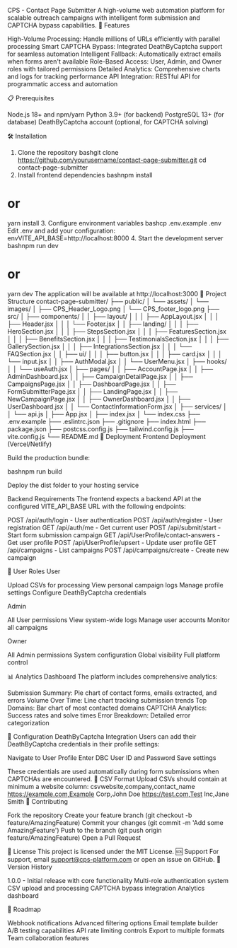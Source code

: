 CPS - Contact Page Submitter
A high-volume web automation platform for scalable outreach campaigns with intelligent form submission and CAPTCHA bypass capabilities.
🚀 Features

High-Volume Processing: Handle millions of URLs efficiently with parallel processing
Smart CAPTCHA Bypass: Integrated DeathByCaptcha support for seamless automation
Intelligent Fallback: Automatically extract emails when forms aren't available
Role-Based Access: User, Admin, and Owner roles with tailored permissions
Detailed Analytics: Comprehensive charts and logs for tracking performance
API Integration: RESTful API for programmatic access and automation

📋 Prerequisites

Node.js 18+ and npm/yarn
Python 3.9+ (for backend)
PostgreSQL 13+ (for database)
DeathByCaptcha account (optional, for CAPTCHA solving)

🛠️ Installation

1. Clone the repository
   bashgit clone https://github.com/yourusername/contact-page-submitter.git
   cd contact-page-submitter
2. Install frontend dependencies
   bashnpm install

# or

yarn install 3. Configure environment variables
bashcp .env.example .env
Edit .env and add your configuration:
envVITE_API_BASE=http://localhost:8000 4. Start the development server
bashnpm run dev

# or

yarn dev
The application will be available at http://localhost:3000
📁 Project Structure
contact-page-submitter/
├── public/
│ └── assets/
│ └── images/
│ ├── CPS_Header_Logo.png
│ └── CPS_footer_logo.png
├── src/
│ ├── components/
│ │ ├── layout/
│ │ │ ├── AppLayout.jsx
│ │ │ ├── Header.jsx
│ │ │ └── Footer.jsx
│ │ ├── landing/
│ │ │ ├── HeroSection.jsx
│ │ │ ├── StepsSection.jsx
│ │ │ ├── FeaturesSection.jsx
│ │ │ ├── BenefitsSection.jsx
│ │ │ ├── TestimonialsSection.jsx
│ │ │ ├── GallerySection.jsx
│ │ │ ├── IntegrationsSection.jsx
│ │ │ └── FAQSection.jsx
│ │ ├── ui/
│ │ │ ├── button.jsx
│ │ │ ├── card.jsx
│ │ │ └── input.jsx
│ │ ├── AuthModal.jsx
│ │ └── UserMenu.jsx
│ ├── hooks/
│ │ └── useAuth.jsx
│ ├── pages/
│ │ ├── AccountPage.jsx
│ │ ├── AdminDashboard.jsx
│ │ ├── CampaignDetailPage.jsx
│ │ ├── CampaignsPage.jsx
│ │ ├── DashboardPage.jsx
│ │ ├── FormSubmitterPage.jsx
│ │ ├── LandingPage.jsx
│ │ ├── NewCampaignPage.jsx
│ │ ├── OwnerDashboard.jsx
│ │ ├── UserDashboard.jsx
│ │ └── ContactInformationForm.jsx
│ ├── services/
│ │ └── api.js
│ ├── App.jsx
│ ├── index.jsx
│ └── index.css
├── .env.example
├── .eslintrc.json
├── .gitignore
├── index.html
├── package.json
├── postcss.config.js
├── tailwind.config.js
├── vite.config.js
└── README.md
🚀 Deployment
Frontend Deployment (Vercel/Netlify)

Build the production bundle:

bashnpm run build

Deploy the dist folder to your hosting service

Backend Requirements
The frontend expects a backend API at the configured VITE_API_BASE URL with the following endpoints:

POST /api/auth/login - User authentication
POST /api/auth/register - User registration
GET /api/auth/me - Get current user
POST /api/submit/start - Start form submission campaign
GET /api/UserProfile/contact-answers - Get user profile
POST /api/UserProfile/upsert - Update user profile
GET /api/campaigns - List campaigns
POST /api/campaigns/create - Create new campaign

🔑 User Roles
User

Upload CSVs for processing
View personal campaign logs
Manage profile settings
Configure DeathByCaptcha credentials

Admin

All User permissions
View system-wide logs
Manage user accounts
Monitor all campaigns

Owner

All Admin permissions
System configuration
Global visibility
Full platform control

📊 Analytics Dashboard
The platform includes comprehensive analytics:

Submission Summary: Pie chart of contact forms, emails extracted, and errors
Volume Over Time: Line chart tracking submission trends
Top Domains: Bar chart of most contacted domains
CAPTCHA Analytics: Success rates and solve times
Error Breakdown: Detailed error categorization

🔧 Configuration
DeathByCaptcha Integration
Users can add their DeathByCaptcha credentials in their profile settings:

Navigate to User Profile
Enter DBC User ID and Password
Save settings

These credentials are used automatically during form submissions when CAPTCHAs are encountered.
📝 CSV Format
Upload CSVs should contain at minimum a website column:
csvwebsite,company,contact_name
https://example.com,Example Corp,John Doe
https://test.com,Test Inc,Jane Smith
🤝 Contributing

Fork the repository
Create your feature branch (git checkout -b feature/AmazingFeature)
Commit your changes (git commit -m 'Add some AmazingFeature')
Push to the branch (git push origin feature/AmazingFeature)
Open a Pull Request

📄 License
This project is licensed under the MIT License.
🆘 Support
For support, email support@cps-platform.com or open an issue on GitHub.
🔄 Version History

1.0.0 - Initial release with core functionality
Multi-role authentication system
CSV upload and processing
CAPTCHA bypass integration
Analytics dashboard

🎯 Roadmap

Webhook notifications
Advanced filtering options
Email template builder
A/B testing capabilities
API rate limiting controls
Export to multiple formats
Team collaboration features
